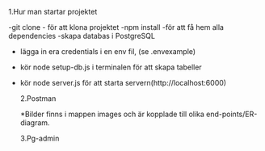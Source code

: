 1.Hur man startar projektet

-git clone - för att klona projektet
-npm install -för att få hem alla dependencies
-skapa databas i PostgreSQL

- lägga in era credentials i en env fil, (se .envexample)
- kör node setup-db.js i terminalen för att skapa tabeller
- kör node server.js för att starta servern(http://localhost:6000)

  2.Postman

  \*Bilder finns i mappen images och är kopplade till olika end-points/ER-diagram.

  3.Pg-admin
